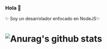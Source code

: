 ### Hola 👋

✨ Soy un desarrolador enfocado en NodeJS✨ 


# ![Anurag's github stats](https://github-readme-stats.vercel.app/api?username=kredoF&show_icons=true&theme=tokyonight)

